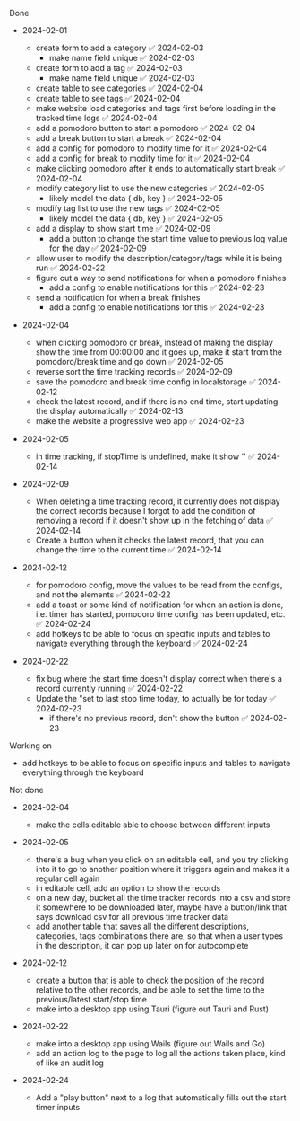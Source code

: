 Done
- 2024-02-01
    - create form to add a category ✅ 2024-02-03
        - make name field unique ✅ 2024-02-03
    - create form to add a tag ✅ 2024-02-03
        - make name field unique ✅ 2024-02-03
    - create table to see categories ✅ 2024-02-04
    - create table to see tags ✅ 2024-02-04
    - make website load categories and tags first before loading in the tracked time  logs ✅ 2024-02-04
    - add a pomodoro button to start a pomodoro ✅ 2024-02-04
    - add a break button to start a break ✅ 2024-02-04
    - add a config for pomodoro to modify time for it ✅ 2024-02-04
    - add a config for break to modify time for it ✅ 2024-02-04
    - make clicking pomodoro after it ends to automatically start break ✅ 2024-02-04
    - modify category list to use the new categories ✅ 2024-02-05
        - likely model the data { db, key } ✅ 2024-02-05
    - modify tag list to use the new tags ✅ 2024-02-05
        - likely model the data { db, key } ✅ 2024-02-05
    - add a display to show start time ✅ 2024-02-09
        - add a button to change the start time value to previous log value for the day ✅ 2024-02-09
    - allow user to modify the description/category/tags while it is being run ✅ 2024-02-22
    - figure out a way to send notifications for when a pomodoro finishes
        - add a config to enable notifications for this ✅ 2024-02-23
    - send a notification for when a break finishes
        - add a config to enable notifications for this ✅ 2024-02-23

- 2024-02-04
    - when clicking pomodoro or break, instead of making the display show the time from 00:00:00 and it goes up, make it start from the pomodoro/break time and go down ✅ 2024-02-05
    - reverse sort the time tracking records ✅ 2024-02-09
    - save the pomodoro and break time config in localstorage ✅ 2024-02-12
    - check the latest record, and if there is no end time, start updating the display automatically ✅ 2024-02-13
    - make the website a progressive web app ✅ 2024-02-23

- 2024-02-05
    - in time tracking, if stopTime is undefined, make it show '' ✅ 2024-02-14

- 2024-02-09
    - When deleting a time tracking record, it currently does not display the correct records because I forgot to add the condition of removing a record if it doesn't show up in the fetching of data ✅ 2024-02-14
    - Create a button when it checks the latest record, that you can change the time to the current time ✅ 2024-02-14

- 2024-02-12
    - for pomodoro config, move the values to be read from the configs, and not the elements ✅ 2024-02-22
    - add a toast or some kind of notification for when an action is done, i.e. timer has started, pomodoro time config has been updated, etc. ✅ 2024-02-24
    - add hotkeys to be able to focus on specific inputs and tables to navigate everything through the keyboard ✅ 2024-02-24

- 2024-02-22
    - fix bug where the start time doesn't display correct when there's a record currently running ✅ 2024-02-22
    - Update the "set to last stop time today, to actually be for today ✅ 2024-02-23
        - if there's no previous record, don't show the button ✅ 2024-02-23

Working on
- add hotkeys to be able to focus on specific inputs and tables to navigate everything through the keyboard

Not done
- 2024-02-04
    - make the cells editable able to choose between different inputs

- 2024-02-05
    - there's a bug when you click on an editable cell, and you try clicking into it to go to another position where it triggers again and makes it a regular cell again
    - in editable cell, add an option to show the records
    - on a new day, bucket all the time tracker records into a csv and store it somewhere to be downloaded later, maybe have a button/link that says download csv for all previous time tracker data
    - add another table that saves all the different descriptions, categories, tags combinations there are, so that when a user types in the description, it can pop up later on for autocomplete

- 2024-02-12
    - create a button that is able to check the position of the record relative to the other records, and be able to set the time to the previous/latest start/stop time
    - make into a desktop app using Tauri (figure out Tauri and Rust)

- 2024-02-22
    - make into a desktop app using Wails (figure out Wails and Go)
    - add an action log to the page to log all the actions taken place, kind of like an audit log

- 2024-02-24
    - Add a "play button" next to a log that automatically fills out the start timer inputs